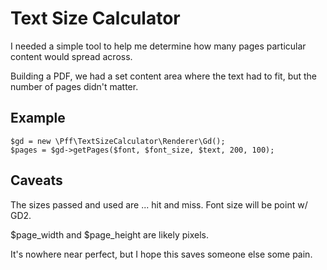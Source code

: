 Text Size Calculator
====================

I needed a simple tool to help me determine how many pages particular content would spread across.

Building a PDF, we had a set content area where the text had to fit, but the number of pages didn't matter.


Example
-------

    $gd = new \Pff\TextSizeCalculator\Renderer\Gd();
    $pages = $gd->getPages($font, $font_size, $text, 200, 100);

Caveats
-------

The sizes passed and used are ... hit and miss. Font size will be point w/ GD2.

$page_width and $page_height are likely pixels.

It's nowhere near perfect, but I hope this saves someone else some pain.